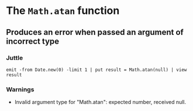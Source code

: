 # The `Math.atan` function

## Produces an error when passed an argument of incorrect type

### Juttle

    emit -from Date.new(0) -limit 1 | put result = Math.atan(null) | view result

### Warnings

  * Invalid argument type for "Math.atan": expected number, received null.
